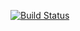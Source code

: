 [![Build Status](https://travis-ci.com/dfarrell07/skynet-tools.svg?token=efh7zjTPxBsCef6YG91G&branch=master)](https://travis-ci.com/dfarrell07/skynet-tools)
